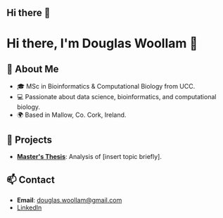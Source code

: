 ## Hi there 👋

# Hi there, I'm Douglas Woollam 👋

## 🌱 About Me
- 🎓 MSc in Bioinformatics & Computational Biology from UCC.
- 💻 Passionate about data science, bioinformatics, and computational biology.
- 🌍 Based in Mallow, Co. Cork, Ireland.

## 🚀 Projects
- [**Master's Thesis**](https://github.com/DouglasWoollam/thesis-project): Analysis of [insert topic briefly].

## 📫 Contact
- **Email**: [douglas.woollam@gmail.com](mailto:douglas.woollam@gmail.com)
- [LinkedIn](https://linkedin.com/in/douglas-woollam)


<!--
**AirDoogle/AirDoogle** is a ✨ _special_ ✨ repository because its `README.md` (this file) appears on your GitHub profile.

Here are some ideas to get you started:

- 🔭 I’m currently working on ...
- 🌱 I’m currently learning ...
- 👯 I’m looking to collaborate on ...
- 🤔 I’m looking for help with ...
- 💬 Ask me about ...
- 📫 How to reach me: ...
- 😄 Pronouns: ...
- ⚡ Fun fact: ...
-->

